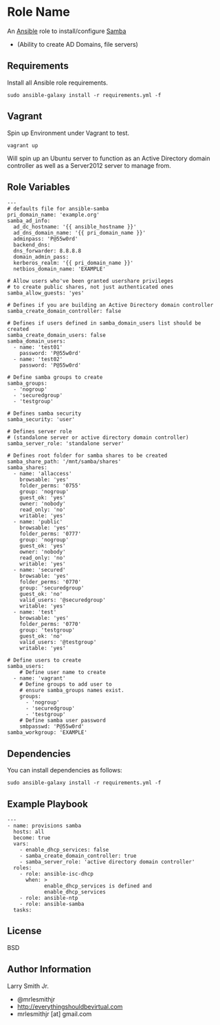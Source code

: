Role Name
=========

An [Ansible] role to install/configure [Samba]
- (Ability to create AD Domains, file servers)

Requirements
------------

Install all Ansible role requirements.
```
sudo ansible-galaxy install -r requirements.yml -f
```

Vagrant
-------
Spin up Environment under Vagrant to test.
```
vagrant up
```
Will spin up an Ubuntu server to function as an Active Directory domain controller as well as a Server2012 server to manage from.

Role Variables
--------------

```
---
# defaults file for ansible-samba
pri_domain_name: 'example.org'
samba_ad_info:
  ad_dc_hostname: '{{ ansible_hostname }}'
  ad_dns_domain_name: '{{ pri_domain_name }}'
  adminpass: 'P@55w0rd'
  backend_dns:
  dns_forwarder: 8.8.8.8
  domain_admin_pass:
  kerberos_realm: '{{ pri_domain_name }}'
  netbios_domain_name: 'EXAMPLE'

# Allow users who've been granted usershare privileges
# to create public shares, not just authenticated ones
samba_allow_guests: 'yes'

# Defines if you are building an Active Directory domain controller
samba_create_domain_controller: false

# Defines if users defined in samba_domain_users list should be created
samba_create_domain_users: false
samba_domain_users:
  - name: 'test01'
    password: 'P@55w0rd'
  - name: 'test02'
    password: 'P@55w0rd'

# Define samba groups to create
samba_groups:
  - 'nogroup'
  - 'securedgroup'
  - 'testgroup'

# Defines samba security
samba_security: 'user'

# Defines server role
# (standalone server or active directory domain controller)
samba_server_role: 'standalone server'

# Defines root folder for samba shares to be created
samba_share_path: '/mnt/samba/shares'
samba_shares:
  - name: 'allaccess'
    browsable: 'yes'
    folder_perms: '0755'
    group: 'nogroup'
    guest_ok: 'yes'
    owner: 'nobody'
    read_only: 'no'
    writable: 'yes'
  - name: 'public'
    browsable: 'yes'
    folder_perms: '0777'
    group: 'nogroup'
    guest_ok: 'yes'
    owner: 'nobody'
    read_only: 'no'
    writable: 'yes'
  - name: 'secured'
    browsable: 'yes'
    folder_perms: '0770'
    group: 'securedgroup'
    guest_ok: 'no'
    valid_users: '@securedgroup'
    writable: 'yes'
  - name: 'test'
    browsable: 'yes'
    folder_perms: '0770'
    group: 'testgroup'
    guest_ok: 'no'
    valid_users: '@testgroup'
    writable: 'yes'

# Define users to create
samba_users:
    # Define user name to create
  - name: 'vagrant'
    # Define groups to add user to
    # ensure samba_groups names exist.
    groups:
      - 'nogroup'
      - 'securedgroup'
      - 'testgroup'
    # Define samba user password
    smbpasswd: 'P@55w0rd'
samba_workgroup: 'EXAMPLE'
```

Dependencies
------------

You can install dependencies as follows:
```
sudo ansible-galaxy install -r requirements.yml -f
```

Example Playbook
----------------

```
---
- name: provisions samba
  hosts: all
  become: true
  vars:
    - enable_dhcp_services: false
    - samba_create_domain_controller: true
    - samba_server_role: 'active directory domain controller'
  roles:
    - role: ansible-isc-dhcp
      when: >
            enable_dhcp_services is defined and
            enable_dhcp_services
    - role: ansible-ntp
    - role: ansible-samba
  tasks:
```

License
-------

BSD

Author Information
------------------

Larry Smith Jr.
- @mrlesmithjr
- http://everythingshouldbevirtual.com
- mrlesmithjr [at] gmail.com

[Ansible]: <https://www.ansible.com>
[Samba]: <https://www.samba.org/>
